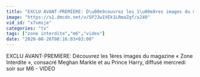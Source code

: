 ```yaml
---
title: "EXCLU AVANT-PREMIERE: D\u00e9couvrez les 1\u00e8res images du magazine \u00ab\u00a0Zone Interdite\u00a0\u00bb, consacr\u00e9 Meghan Markle et au Prince Harry, diffus\u00e9 mercredi soir sur M6 - VIDEO"
image: "https://s1.dmcdn.net/v/SPJJw1VEk1LRmaZqf/x240"
vid_id: "x7vmsje"
categories: "tv"
tags: ["zone interdite","m6","video"]
date: "2020-08-26T08:16:03+03:00"
---
```

EXCLU AVANT-PREMIERE: Découvrez les 1ères images du magazine « Zone Interdite », consacré Meghan Markle et au Prince Harry, diffusé mercredi soir sur M6 - VIDEO
